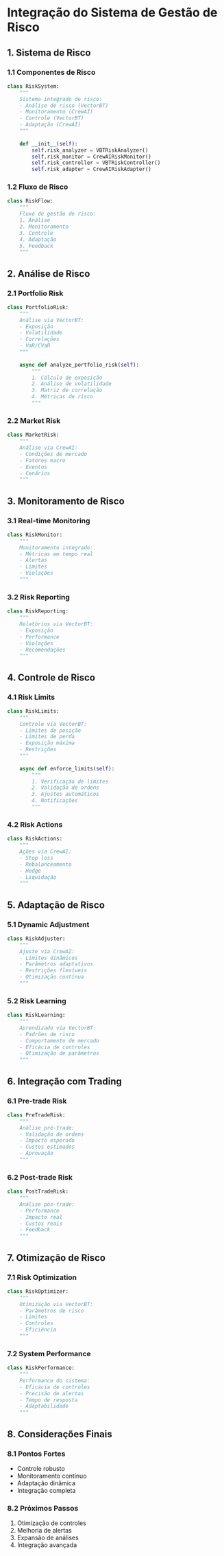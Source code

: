 # Integração do Sistema de Gestão de Risco

## 1. Sistema de Risco

### 1.1 Componentes de Risco
```python
class RiskSystem:
    """
    Sistema integrado de risco:
    - Análise de risco (VectorBT)
    - Monitoramento (CrewAI)
    - Controle (VectorBT)
    - Adaptação (CrewAI)
    """
    
    def __init__(self):
        self.risk_analyzer = VBTRiskAnalyzer()
        self.risk_monitor = CrewAIRiskMonitor()
        self.risk_controller = VBTRiskController()
        self.risk_adapter = CrewAIRiskAdapter()
```

### 1.2 Fluxo de Risco
```python
class RiskFlow:
    """
    Fluxo de gestão de risco:
    1. Análise
    2. Monitoramento
    3. Controle
    4. Adaptação
    5. Feedback
    """
```

## 2. Análise de Risco

### 2.1 Portfolio Risk
```python
class PortfolioRisk:
    """
    Análise via VectorBT:
    - Exposição
    - Volatilidade
    - Correlações
    - VaR/CVaR
    """
    
    async def analyze_portfolio_risk(self):
        """
        1. Cálculo de exposição
        2. Análise de volatilidade
        3. Matriz de correlação
        4. Métricas de risco
        """
```

### 2.2 Market Risk
```python
class MarketRisk:
    """
    Análise via CrewAI:
    - Condições de mercado
    - Fatores macro
    - Eventos
    - Cenários
    """
```

## 3. Monitoramento de Risco

### 3.1 Real-time Monitoring
```python
class RiskMonitor:
    """
    Monitoramento integrado:
    - Métricas em tempo real
    - Alertas
    - Limites
    - Violações
    """
```

### 3.2 Risk Reporting
```python
class RiskReporting:
    """
    Relatórios via VectorBT:
    - Exposição
    - Performance
    - Violações
    - Recomendações
    """
```

## 4. Controle de Risco

### 4.1 Risk Limits
```python
class RiskLimits:
    """
    Controle via VectorBT:
    - Limites de posição
    - Limites de perda
    - Exposição máxima
    - Restrições
    """
    
    async def enforce_limits(self):
        """
        1. Verificação de limites
        2. Validação de ordens
        3. Ajustes automáticos
        4. Notificações
        """
```

### 4.2 Risk Actions
```python
class RiskActions:
    """
    Ações via CrewAI:
    - Stop loss
    - Rebalanceamento
    - Hedge
    - Liquidação
    """
```

## 5. Adaptação de Risco

### 5.1 Dynamic Adjustment
```python
class RiskAdjuster:
    """
    Ajuste via CrewAI:
    - Limites dinâmicos
    - Parâmetros adaptativos
    - Restrições flexíveis
    - Otimização contínua
    """
```

### 5.2 Risk Learning
```python
class RiskLearning:
    """
    Aprendizado via VectorBT:
    - Padrões de risco
    - Comportamento de mercado
    - Eficácia de controles
    - Otimização de parâmetros
    """
```

## 6. Integração com Trading

### 6.1 Pre-trade Risk
```python
class PreTradeRisk:
    """
    Análise pré-trade:
    - Validação de ordens
    - Impacto esperado
    - Custos estimados
    - Aprovação
    """
```

### 6.2 Post-trade Risk
```python
class PostTradeRisk:
    """
    Análise pós-trade:
    - Performance
    - Impacto real
    - Custos reais
    - Feedback
    """
```

## 7. Otimização de Risco

### 7.1 Risk Optimization
```python
class RiskOptimizer:
    """
    Otimização via VectorBT:
    - Parâmetros de risco
    - Limites
    - Controles
    - Eficiência
    """
```

### 7.2 System Performance
```python
class RiskPerformance:
    """
    Performance do sistema:
    - Eficácia de controles
    - Precisão de alertas
    - Tempo de resposta
    - Adaptabilidade
    """
```

## 8. Considerações Finais

### 8.1 Pontos Fortes
- Controle robusto
- Monitoramento contínuo
- Adaptação dinâmica
- Integração completa

### 8.2 Próximos Passos
1. Otimização de controles
2. Melhoria de alertas
3. Expansão de análises
4. Integração avançada
